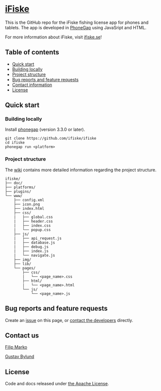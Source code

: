 # [iFiske](http://ifiske.se)
This is the GitHub repo for the iFiske fishing license app for phones and tablets. 
The app is developed in [PhoneGap](http://phonegap.com) using JavaSript and HTML.

For more information about iFiske, visit [ifiske.se](http://ifiske.se)!
## Table of contents
- [Quick start](#quick-start)
 - [Building locally](#building-locally)
 - [Project structure](#project-structure)
- [Bug reports and feature requests](#bug-reports-and-feature-requests)
- [Contact information](#contact-us)
- [License](#license)

## Quick start
### Building locally
Install [phonegap](http://phonegap.com) (version 3.3.0 or later).
````Shell
git clone https://github.com/ifiske/ifiske
cd ifiske
phonegap run <platform>
````
### Project structure
The [wiki](http://github.com/ifiske/iFiske/wiki/Project-structure) contains more detailed information regarding the project structure. 
```
ifiske/
├── doc/
├── platforms/
├── plugins/
└── www/
    ├── config.xml
    ├── icon.png
    ├── index.html
    ├── css/
    |   ├── global.css
    |   ├── header.css
    |   ├── index.css
    |   └── popup.css
    ├── js/
    |   ├── api_request.js
    |   ├── database.js
    |   ├── debug.js
    |   ├── index.js
    |   └── navigate.js
    ├── img/
    ├── lib/
    └── pages/
        ├── css/
        |   └── <page_name>.css
        ├── html/
        |   └── <page_name>.html
        └── js/
            └── <page_name>.js
```
## Bug reports and feature requests
Create an [issue](http://github.com/ifiske/iFiske/issues/new) on this page, or [contact the developers](#contact-us) directly.
## Contact us
[Filip Marko](http://github.com/knarko)

[Gustav Bylund](http://github.com/maistho)

## License
Code and docs released under [the Apache License](LICENSE).
